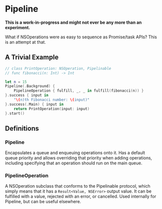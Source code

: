 # Pipeline

**This is a work-in-progress and might not ever be any more than an experiment.**

What if NSOperations were as easy to sequence as Promise/task APIs? This is an attempt at that.

## A Trivial Example

```swift
// class PrintOperation: NSOperation, Pipelinable
// func fibonacci(n: Int) -> Int

let n = 15
Pipeline(.Background) {
    PipelineOperation { fulfill, _, _ in fulfill(fibonacci(n)) }
}.success { input in
    "\(n)th Fibonacci number: \(input)"
}.success(.Main) { input in
    return PrintOperation(input: input)
}.start()
```

## Definitions

### Pipeline

Encapsulates a queue and enqueuing operations onto it. Has a default queue priority and allows overriding that priority when adding operations, including specifying that an operation should run on the main queue.

### PipelineOperation

A NSOperation subclass that conforms to the Pipelinable protocol, which simply means that it has a `Result<Value, NSError>` output value. It can be fulfilled with a value, rejected with an error, or cancelled. Used internally for Pipeline, but can be useful elsewhere.

